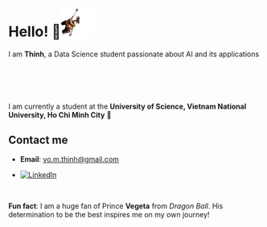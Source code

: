 # Hello! 👋

I am **Thinh**, a Data Science student passionate about AI and its applications<img src="assets/walle.gif" alt="Wall-E hanging around" width="70" style="position:relative; top:-100px; left:100px; margin; vertical-align:bottom; margin-bottom:10px">

I am currently a student at the **University of Science, Vietnam National University, Ho Chi Minh City** **🔬**

## Contact me
- **Email**: vo.m.thinh@gmail.com
  
-  [![LinkedIn](https://img.shields.io/badge/LinkedIn-ThinhVoMinh-blue?style=flat&logo=linkedin)](https://www.linkedin.com/in/vmthinh)

<br>

**Fun fact**: I am a huge fan of Prince **Vegeta** from *Dragon Ball*. His determination to be the best inspires me on my own journey!